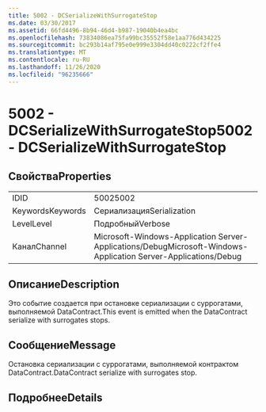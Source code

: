 ```yaml
---
title: 5002 - DCSerializeWithSurrogateStop
ms.date: 03/30/2017
ms.assetid: 66fd4496-8b94-46d4-b987-19040b4ea4bc
ms.openlocfilehash: 73834086ea75fa99bc35552f58e1aa776d434225
ms.sourcegitcommit: bc293b14af795e0e999e3304dd40c0222cf2ffe4
ms.translationtype: MT
ms.contentlocale: ru-RU
ms.lasthandoff: 11/26/2020
ms.locfileid: "96235666"
---
```

# <a name="5002---dcserializewithsurrogatestop"></a><span data-ttu-id="10231-102">5002 - DCSerializeWithSurrogateStop</span><span class="sxs-lookup"><span data-stu-id="10231-102">5002 - DCSerializeWithSurrogateStop</span></span>

## <a name="properties"></a><span data-ttu-id="10231-103">Свойства</span><span class="sxs-lookup"><span data-stu-id="10231-103">Properties</span></span>  
  
|||  
|-|-|  
|<span data-ttu-id="10231-104">ID</span><span class="sxs-lookup"><span data-stu-id="10231-104">ID</span></span>|<span data-ttu-id="10231-105">5002</span><span class="sxs-lookup"><span data-stu-id="10231-105">5002</span></span>|  
|<span data-ttu-id="10231-106">Keywords</span><span class="sxs-lookup"><span data-stu-id="10231-106">Keywords</span></span>|<span data-ttu-id="10231-107">Сериализация</span><span class="sxs-lookup"><span data-stu-id="10231-107">Serialization</span></span>|  
|<span data-ttu-id="10231-108">Level</span><span class="sxs-lookup"><span data-stu-id="10231-108">Level</span></span>|<span data-ttu-id="10231-109">Подробный</span><span class="sxs-lookup"><span data-stu-id="10231-109">Verbose</span></span>|  
|<span data-ttu-id="10231-110">Канал</span><span class="sxs-lookup"><span data-stu-id="10231-110">Channel</span></span>|<span data-ttu-id="10231-111">Microsoft-Windows-Application Server-Applications/Debug</span><span class="sxs-lookup"><span data-stu-id="10231-111">Microsoft-Windows-Application Server-Applications/Debug</span></span>|  
  
## <a name="description"></a><span data-ttu-id="10231-112">Описание</span><span class="sxs-lookup"><span data-stu-id="10231-112">Description</span></span>  

 <span data-ttu-id="10231-113">Это событие создается при остановке сериализации с суррогатами, выполняемой DataContract.</span><span class="sxs-lookup"><span data-stu-id="10231-113">This event is emitted when the DataContract serialize with surrogates stops.</span></span>  
  
## <a name="message"></a><span data-ttu-id="10231-114">Сообщение</span><span class="sxs-lookup"><span data-stu-id="10231-114">Message</span></span>  

 <span data-ttu-id="10231-115">Остановка сериализации с суррогатами, выполняемой контрактом DataContract.</span><span class="sxs-lookup"><span data-stu-id="10231-115">DataContract serialize with surrogates stop.</span></span>  
  
## <a name="details"></a><span data-ttu-id="10231-116">Подробнее</span><span class="sxs-lookup"><span data-stu-id="10231-116">Details</span></span>
